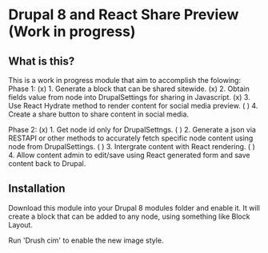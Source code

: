 # Drupal 8 and React Share Preview (Work in progress)

## What is this?
This is a work in progress module that aim to accomplish the folowing:
Phase 1:
(x) 1. Generate a block that can be shared sitewide.
(x) 2. Obtain fields value from node into DrupalSettings for sharing in Javascript. 
(x) 3. Use React Hydrate method to render content for social media preview.
( ) 4. Create a share button to share content in social media.

Phase 2:
(x) 1. Get node id only for DrupalSettngs.
( ) 2. Generate a json via RESTAPI or other methods to accurately fetch specific node content using node from DrupalSettings.
( ) 3. Intergrate content with React rendering.
( ) 4. Allow content admin to edit/save using React generated form and save content back to Drupal.


## Installation
Download this module into your Drupal 8 modules folder and enable it. It will create a block that can be added to any node, using something like Block Layout.

Run 'Drush cim' to enable the new image style.
